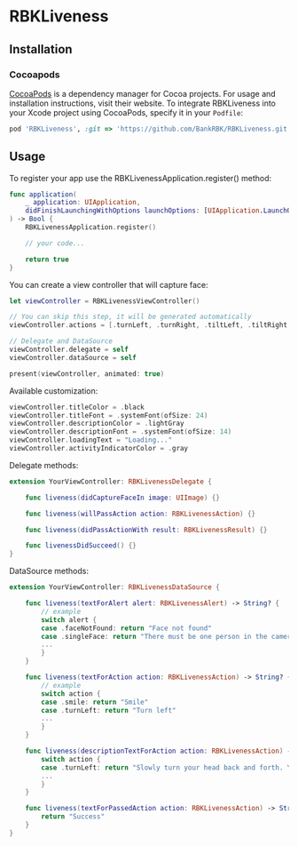 # RBKLiveness

## Installation

### Cocoapods

[CocoaPods](https://cocoapods.org) is a dependency manager for Cocoa projects. For usage and installation instructions, visit their website. To integrate RBKLiveness into your Xcode project using CocoaPods, specify it in your `Podfile`:

```ruby
pod 'RBKLiveness', :git => 'https://github.com/BankRBK/RBKLiveness.git', :tag => '1.0.8'
```

## Usage

To register your app use the RBKLivenessApplication.register() method:

```swift
func application(
    _ application: UIApplication,
    didFinishLaunchingWithOptions launchOptions: [UIApplication.LaunchOptionsKey: Any]?
) -> Bool {
    RBKLivenessApplication.register()

    // your code...

    return true
}
```

You can create a view controller that will capture face:

```swift
let viewController = RBKLivenessViewController()

// You can skip this step, it will be generated automatically
viewController.actions = [.turnLeft, .turnRight, .tiltLeft, .tiltRight, .smile, .openMouth, .blink, .sayWord] // All available actions

// Delegate and DataSource
viewController.delegate = self
viewController.dataSource = self

present(viewController, animated: true)
```

Available customization:

```swift
viewController.titleColor = .black
viewController.titleFont = .systemFont(ofSize: 24)
viewController.descriptionColor = .lightGray
viewController.descriptionFont = .systemFont(ofSize: 14)
viewController.loadingText = "Loading..."
viewController.activityIndicatorColor = .gray
```

Delegate methods:

```swift
extension YourViewController: RBKLivenessDelegate {

    func liveness(didCaptureFaceIn image: UIImage) {}

    func liveness(willPassAction action: RBKLivenessAction) {}

    func liveness(didPassActionWith result: RBKLivenessResult) {}

    func livenessDidSucceed() {}
}
```

DataSource methods: 

```swift
extension YourViewController: RBKLivenessDataSource {

    func liveness(textForAlert alert: RBKLivenessAlert) -> String? {
        // example
        switch alert {
        case .faceNotFound: return "Face not found"
        case .singleFace: return "There must be one person in the camera"
        ...
        }
    }

    func liveness(textForAction action: RBKLivenessAction) -> String? {
        // example
        switch action {
        case .smile: return "Smile"
        case .turnLeft: return "Turn left"
        ...
        }
    }

    func liveness(descriptionTextForAction action: RBKLivenessAction) -> String? {
        switch action {
        case .turnLeft: return "Slowly turn your head back and forth. Your face must remain in the camera's field of view"
        ...
        }
    }

    func liveness(textForPassedAction action: RBKLivenessAction) -> String? { 
        return "Success" 
    }
}
```
